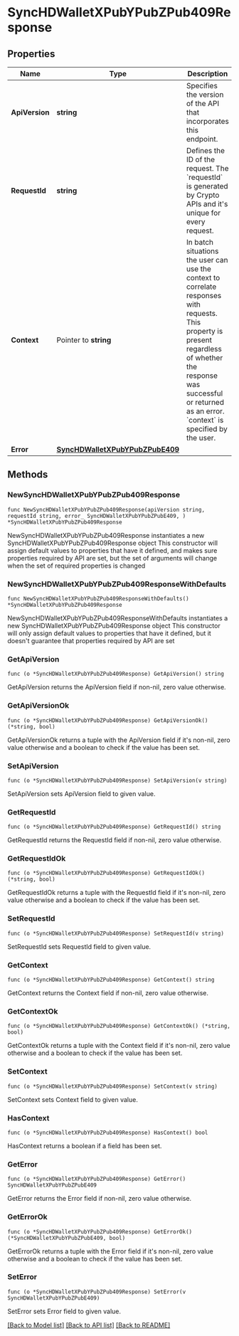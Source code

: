 # SyncHDWalletXPubYPubZPub409Response

## Properties

Name | Type | Description | Notes
------------ | ------------- | ------------- | -------------
**ApiVersion** | **string** | Specifies the version of the API that incorporates this endpoint. | 
**RequestId** | **string** | Defines the ID of the request. The &#x60;requestId&#x60; is generated by Crypto APIs and it&#39;s unique for every request. | 
**Context** | Pointer to **string** | In batch situations the user can use the context to correlate responses with requests. This property is present regardless of whether the response was successful or returned as an error. &#x60;context&#x60; is specified by the user. | [optional] 
**Error** | [**SyncHDWalletXPubYPubZPubE409**](SyncHDWalletXPubYPubZPubE409.md) |  | 

## Methods

### NewSyncHDWalletXPubYPubZPub409Response

`func NewSyncHDWalletXPubYPubZPub409Response(apiVersion string, requestId string, error_ SyncHDWalletXPubYPubZPubE409, ) *SyncHDWalletXPubYPubZPub409Response`

NewSyncHDWalletXPubYPubZPub409Response instantiates a new SyncHDWalletXPubYPubZPub409Response object
This constructor will assign default values to properties that have it defined,
and makes sure properties required by API are set, but the set of arguments
will change when the set of required properties is changed

### NewSyncHDWalletXPubYPubZPub409ResponseWithDefaults

`func NewSyncHDWalletXPubYPubZPub409ResponseWithDefaults() *SyncHDWalletXPubYPubZPub409Response`

NewSyncHDWalletXPubYPubZPub409ResponseWithDefaults instantiates a new SyncHDWalletXPubYPubZPub409Response object
This constructor will only assign default values to properties that have it defined,
but it doesn't guarantee that properties required by API are set

### GetApiVersion

`func (o *SyncHDWalletXPubYPubZPub409Response) GetApiVersion() string`

GetApiVersion returns the ApiVersion field if non-nil, zero value otherwise.

### GetApiVersionOk

`func (o *SyncHDWalletXPubYPubZPub409Response) GetApiVersionOk() (*string, bool)`

GetApiVersionOk returns a tuple with the ApiVersion field if it's non-nil, zero value otherwise
and a boolean to check if the value has been set.

### SetApiVersion

`func (o *SyncHDWalletXPubYPubZPub409Response) SetApiVersion(v string)`

SetApiVersion sets ApiVersion field to given value.


### GetRequestId

`func (o *SyncHDWalletXPubYPubZPub409Response) GetRequestId() string`

GetRequestId returns the RequestId field if non-nil, zero value otherwise.

### GetRequestIdOk

`func (o *SyncHDWalletXPubYPubZPub409Response) GetRequestIdOk() (*string, bool)`

GetRequestIdOk returns a tuple with the RequestId field if it's non-nil, zero value otherwise
and a boolean to check if the value has been set.

### SetRequestId

`func (o *SyncHDWalletXPubYPubZPub409Response) SetRequestId(v string)`

SetRequestId sets RequestId field to given value.


### GetContext

`func (o *SyncHDWalletXPubYPubZPub409Response) GetContext() string`

GetContext returns the Context field if non-nil, zero value otherwise.

### GetContextOk

`func (o *SyncHDWalletXPubYPubZPub409Response) GetContextOk() (*string, bool)`

GetContextOk returns a tuple with the Context field if it's non-nil, zero value otherwise
and a boolean to check if the value has been set.

### SetContext

`func (o *SyncHDWalletXPubYPubZPub409Response) SetContext(v string)`

SetContext sets Context field to given value.

### HasContext

`func (o *SyncHDWalletXPubYPubZPub409Response) HasContext() bool`

HasContext returns a boolean if a field has been set.

### GetError

`func (o *SyncHDWalletXPubYPubZPub409Response) GetError() SyncHDWalletXPubYPubZPubE409`

GetError returns the Error field if non-nil, zero value otherwise.

### GetErrorOk

`func (o *SyncHDWalletXPubYPubZPub409Response) GetErrorOk() (*SyncHDWalletXPubYPubZPubE409, bool)`

GetErrorOk returns a tuple with the Error field if it's non-nil, zero value otherwise
and a boolean to check if the value has been set.

### SetError

`func (o *SyncHDWalletXPubYPubZPub409Response) SetError(v SyncHDWalletXPubYPubZPubE409)`

SetError sets Error field to given value.



[[Back to Model list]](../README.md#documentation-for-models) [[Back to API list]](../README.md#documentation-for-api-endpoints) [[Back to README]](../README.md)


